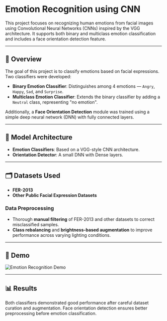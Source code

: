 # Emotion Recognition using CNN

This project focuses on recognizing human emotions from facial images using Convolutional Neural Networks (CNNs) inspired by the VGG architecture. It supports both binary and multiclass emotion classification and includes a face orientation detection feature.

---

## 🚀 Overview

The goal of this project is to classify emotions based on facial expressions. Two classifiers were developed:

- **Binary Emotion Classifier**: Distinguishes among 4 emotions — `Angry`, `Happy`, `Sad`, and `Surprise`.
- **Multiclass Emotion Classifier**: Extends the binary classifier by adding a `Neutral` class, representing "no emotion".

Additionally, a **Face Orientation Detection** module was trained using a simple deep neural network (DNN) with fully connected layers.

---

## 🧠 Model Architecture

- **Emotion Classifiers**: Based on a VGG-style CNN architecture.
- **Orientation Detector**: A small DNN with Dense layers.

---

## 🗂️ Datasets Used

- **FER-2013**
- **Other Public Facial Expression Datasets**

### Data Preprocessing

- Thorough **manual filtering** of FER-2013 and other datasets to correct misclassified samples.
- **Class rebalancing** and **brightness-based augmentation** to improve performance across varying lighting conditions.

---

## 🎥 Demo
![Emotion Recognition Demo](demo_video/demo.gif)

---

## 📊 Results

Both classifiers demonstrated good performance after careful dataset curation and augmentation. Face orientation detection ensures better preprocessing before emotion classification.
